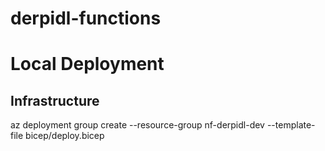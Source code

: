 # derpidl-functions

# Local Deployment

## Infrastructure
az deployment group create --resource-group nf-derpidl-dev --template-file bicep/deploy.bicep
